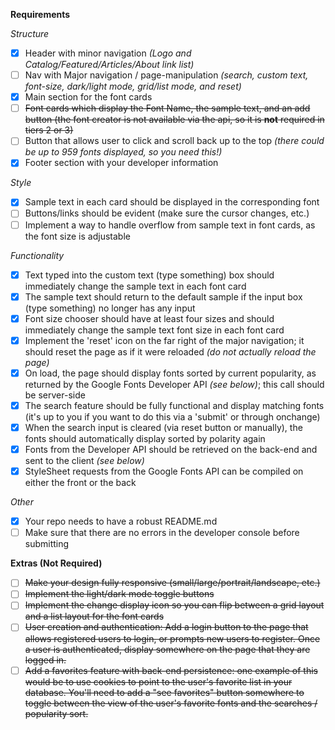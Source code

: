 **Requirements**

*Structure*

- [X] Header with minor navigation *(Logo and Catalog/Featured/Articles/About link list)*
- [ ] Nav with Major navigation / page-manipulation *(search, custom text, font-size, dark/light mode, grid/list mode, and reset)*
- [X] Main section for the font cards
- [ ] ~~Font cards which display the Font Name, the sample text, and an add button (the font creator is not available via the api, so it is **not** required in tiers 2 or 3)~~
- [ ] Button that allows user to click and scroll back up to the top *(there could be up to 959 fonts displayed, so you need this!)*
- [X] Footer section with your developer information

*Style*

- [X] Sample text in each card should be displayed in the corresponding font
- [ ] Buttons/links should be evident (make sure the cursor changes, etc.)
- [ ] Implement a way to handle overflow from sample text in font cards, as the font size is adjustable

*Functionality*

- [X] Text typed into the custom text (type something) box should immediately change the sample text in each font card
- [X] The sample text should return to the default sample if the input box (type something) no longer has any input
- [X] Font size chooser should have at least four sizes and should immediately change the sample text font size in each font card
- [X] Implement the 'reset' icon on the far right of the major navigation; it should reset the page as if it were reloaded *(do not actually reload the page)*
- [X] On load, the page should display fonts sorted by current popularity, as returned by the Google Fonts Developer API *(see below)*; this call should be server-side
- [X] The search feature should be fully functional and display matching fonts (it's up to you if you want to do this via a 'submit' or through onchange)
- [X] When the search input is cleared (via reset button or manually), the fonts should automatically display sorted by polarity again
- [X] Fonts from the Developer API should be retrieved on the back-end and sent to the client *(see below)*
- [X] StyleSheet requests from the Google Fonts API can be compiled on either the front or the back

*Other*

- [X] Your repo needs to have a robust README.md
- [ ] Make sure that there are no errors in the developer console before submitting

**Extras (Not Required)**

- [ ] ~~Make your design fully responsive (small/large/portrait/landscape, etc.)~~
- [ ] ~~Implement the light/dark mode toggle buttons~~
- [ ] ~~Implement the change display icon so you can flip between a grid layout and a list layout for the font cards~~
- [ ] ~~User creation and authentication: Add a login button to the page that allows registered users to login, or prompts new users to register. Once a user is authenticated, display somewhere on the page that they are logged in.~~
- [ ] ~~Add a favorites feature with back-end persistence: one example of this would be to use cookies to point to the user's favorite list in your database. You'll need to add a "see favorites" button somewhere to toggle between the view of the user's favorite fonts and the searches / popularity sort.~~
